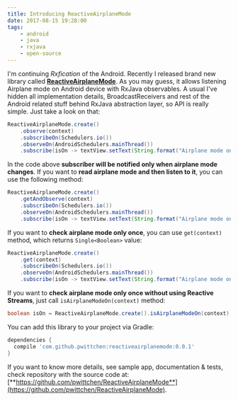 ```yaml
---
title: Introducing ReactiveAirplaneMode
date: 2017-08-15 19:28:00
tags:
	- android
	- java
	- rxjava
	- open-source
---
```


I'm continuing _Rxfication_ of the Android. Recently I released brand new library called [**ReactiveAirplaneMode**](https://github.com/pwittchen/ReactiveAirplaneMode). As you may guess, it allows listening Airplane mode on Android device with RxJava observables. A usual I've hidden all implementation details, BroadcastReceivers and rest of the Android related stuff behind RxJava abstraction layer, so API is really simple. Just take a look on that:

```java
ReactiveAirplaneMode.create()
    .observe(context)
    .subscribeOn(Schedulers.io())
    .observeOn(AndroidSchedulers.mainThread())
    .subscribe(isOn -> textView.setText(String.format("Airplane mode on: %s", isOn.toString())));
```

In the code above **subscriber will be notified only when airplane mode changes**. If you want to **read airplane mode and then listen to it**, you can use the following method:

```java
ReactiveAirplaneMode.create()
    .getAndObserve(context)
    .subscribeOn(Schedulers.io())
    .observeOn(AndroidSchedulers.mainThread())
    .subscribe(isOn -> textView.setText(String.format("Airplane mode on: %s", isOn.toString())));
```

If you want to **check airplane mode only once**, 
you can use `get(context)` method, which returns `Single<Boolean>` value:

```java
ReactiveAirplaneMode.create()
    .get(context)
    .subscribeOn(Schedulers.io())
    .observeOn(AndroidSchedulers.mainThread())
    .subscribe(isOn -> textView.setText(String.format("Airplane mode on: %s", isOn.toString())));
```

If you want to **check airplane mode only once without using Reactive Streams**, just call `isAirplaneModeOn(context)` method:

```java
boolean isOn = ReactiveAirplaneMode.create().isAirplaneModeOn(context);
```

You can add this library to your project via Gradle:

```gradle
dependencies {
  compile 'com.github.pwittchen:reactiveairplanemode:0.0.1'
}
```

If you want to know more details, see sample app, documentation & tests, check repository with the source code at: [**https://github.com/pwittchen/ReactiveAirplaneMode**](https://github.com/pwittchen/ReactiveAirplaneMode).